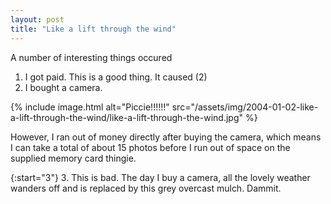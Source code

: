 ```yaml
---
layout: post
title: "Like a lift through the wind"
---
```

A number of interesting things occured

1. I got paid. This is a good thing. It caused (2)
2. I bought a camera.
 
{% include image.html alt="Piccie!!!!!!" src="/assets/img/2004-01-02-like-a-lift-through-the-wind/like-a-lift-through-the-wind.jpg" %}

However, I ran out of money directly after buying the camera, which means I can take a total of about 15
photos before I run out of space on the supplied memory card thingie.

{:start="3"}
3. This is bad. The day I buy a camera, all the lovely weather wanders off and is
replaced by this grey overcast mulch. Dammit. 

